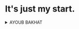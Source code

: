 # It's just my start.
<details>
    <summary>AYOUB BAKHAT</summary>
    <ul>
    <li><a href="https://www.linkedin.com/in/ayoub-bakhat-4283a9237/">LinkedIn</a></li>
        <li><a href="https://twitter.com/Ayou_B_akhat">X</a></li>
    </ul>
</details>
